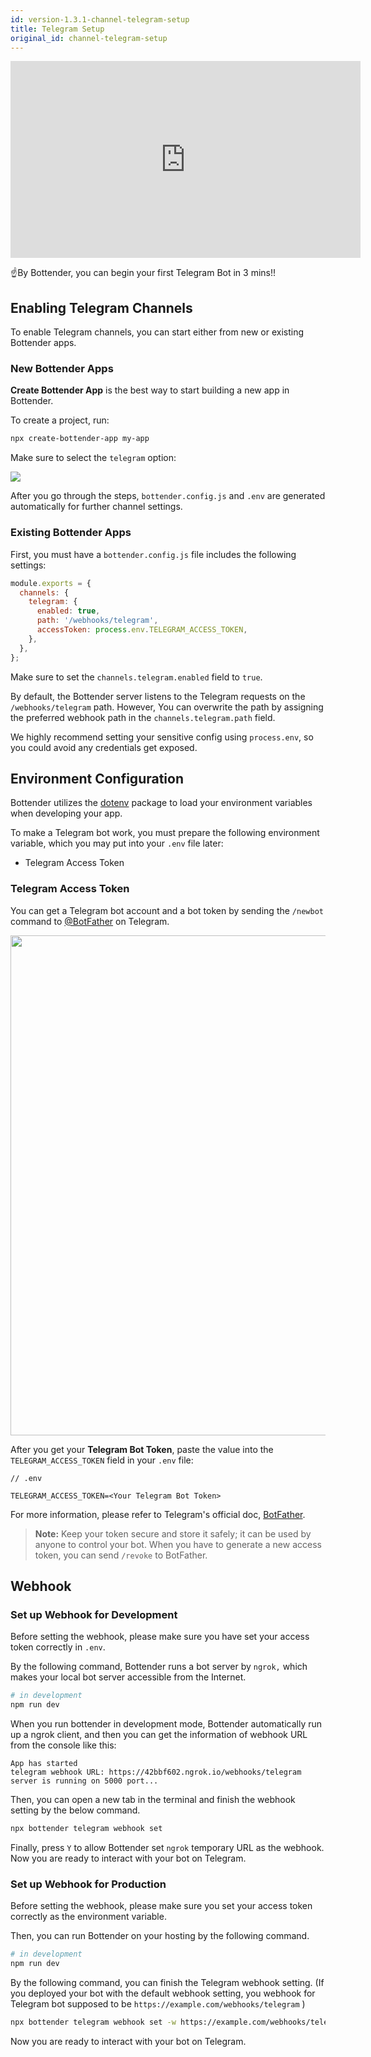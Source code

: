 ```yaml
---
id: version-1.3.1-channel-telegram-setup
title: Telegram Setup
original_id: channel-telegram-setup
---
```


<iframe width="560" height="315" src="https://www.youtube.com/embed/h5Mg8gNp8vk" frameborder="0" allow="accelerometer; autoplay; encrypted-media; gyroscope; picture-in-picture" allowfullscreen></iframe>

<br/>

☝️By Bottender, you can begin your first Telegram Bot in 3 mins!!

## Enabling Telegram Channels

To enable Telegram channels, you can start either from new or existing Bottender apps.

### New Bottender Apps

**Create Bottender App** is the best way to start building a new app in Bottender.

To create a project, run:

```sh
npx create-bottender-app my-app
```

Make sure to select the `telegram` option:

![](https://user-images.githubusercontent.com/3382565/67851226-f2b7f200-fb44-11e9-951d-c0050db88ed3.png)

After you go through the steps, `bottender.config.js` and `.env` are generated automatically for further channel settings.

### Existing Bottender Apps

First, you must have a `bottender.config.js` file includes the following settings:

```js
module.exports = {
  channels: {
    telegram: {
      enabled: true,
      path: '/webhooks/telegram',
      accessToken: process.env.TELEGRAM_ACCESS_TOKEN,
    },
  },
};
```

Make sure to set the `channels.telegram.enabled` field to `true`.

By default, the Bottender server listens to the Telegram requests on the `/webhooks/telegram` path. However, You can overwrite the path by assigning the preferred webhook path in the `channels.telegram.path` field.

We highly recommend setting your sensitive config using `process.env`, so you could avoid any credentials get exposed.

## Environment Configuration

Bottender utilizes the [dotenv](https://www.npmjs.com/package/dotenv) package to load your environment variables when developing your app.

To make a Telegram bot work, you must prepare the following environment variable, which you may put into your `.env` file later:

- Telegram Access Token

### Telegram Access Token

You can get a Telegram bot account and a bot token by sending the `/newbot` command to [@BotFather](https://t.me/BotFather) on Telegram.

<p><img width="800px" src="https://user-images.githubusercontent.com/662387/71246889-9312e180-2352-11ea-97da-9a5adc014fda.png"></p>

After you get your **Telegram Bot Token**, paste the value into the `TELEGRAM_ACCESS_TOKEN` field in your `.env` file:

```
// .env

TELEGRAM_ACCESS_TOKEN=<Your Telegram Bot Token>
```

For more information, please refer to Telegram's official doc, [BotFather](https://core.telegram.org/bots#6-botfather).


> **Note:** Keep your token secure and store it safely; it can be used by anyone to control your bot. When you have to generate a new access token, you can send `/revoke` to BotFather.

## Webhook

### Set up Webhook for Development

Before setting the webhook, please make sure you have set your access token correctly in `.env`.

By the following command, Bottender runs a bot server by `ngrok,` which makes your local bot server accessible from the Internet.

```sh
# in development
npm run dev
```

When you run bottender in development mode, Bottender automatically run up a ngrok client, and then you can get the information of webhook URL from the console like this:

```
App has started
telegram webhook URL: https://42bbf602.ngrok.io/webhooks/telegram
server is running on 5000 port...
```

Then, you can open a new tab in the terminal and finish the webhook setting by the below command.

```sh
npx bottender telegram webhook set
```

Finally, press `Y` to allow Bottender set `ngrok` temporary URL as the webhook. Now you are ready to interact with your bot on Telegram.

### Set up Webhook for Production

Before setting the webhook, please make sure you set your access token correctly as the environment variable.

Then, you can run Bottender on your hosting by the following command.

```sh
# in development
npm run dev
```

By the following command, you can finish the Telegram webhook setting. (If you deployed your bot with the default webhook setting, you webhook for Telegram bot supposed to be `https://example.com/webhooks/telegram` )

```sh
npx bottender telegram webhook set -w https://example.com/webhooks/telegram
```

Now you are ready to interact with your bot on Telegram.
